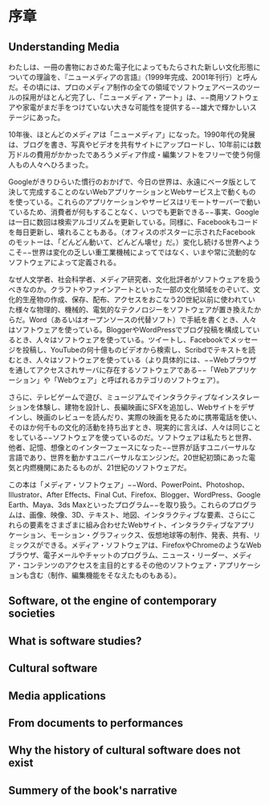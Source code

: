 序章
====

Understanding Media
--

わたしは、一冊の書物におさめた電子化によってもたらされた新しい文化形態についての理論を、『ニューメディアの言語』（1999年完成、2001年刊行）と呼んだ。その頃には、プロのメディア制作の全ての領域でソフトウェアベースのツールの採用がほとんど完了し、「ニューメディア・アート」は、−−商用ソフトウェアや家電がまだ手をつけていない大きな可能性を提供する−−雄大で輝かしいステージにあった。
<!--
I called my earlier book-length account of the new cultural
forms enabled by computerization The Language of New Media
(completed in 1999, it came out in 2001). By that time, the process
of adoption of software-based tools in all areas of professional
media production was almost complete, and “new media art” was
in its heroic and vibrant stage—offering many possibilities not yet
touched by commercial software and consumer electronics.
-->

10年後、ほとんどのメディアは「ニューメディア」になった。1990年代の発展は、ブログを書き、写真やビデオを共有サイトにアップロードし、10年前には数万ドルの費用がかかったであろうメディア作成・編集ソフトをフリーで使う何億人もの人々へひろまった。

<!--
Ten years later, most media became “new media.” The developments
of the 1990s have been disseminated to the hundreds of
millions of people who are writing blogs, uploading photos and
videos to media sharing sites, and use free media authoring and
editing software tools that ten years earlier would have cost tens of
thousands of dollars
-->

Googleがきりひらいた慣行のおかげで、今日の世界は、永遠にベータ版として決して完成することのないWebアプリケーションとWebサービス上で動くものを使っている。これらのアプリケーションやサービスはリモートサーバーで動いているため、消費者が何もすることなく、いつでも更新できる−−事実、Googleは一日に数回は検索アルゴリズムを更新している。同様に、Facebookもコードを毎日更新し、壊れることもある。（オフィスのポスターに示されたFacebookのモットーは、「どんどん動いて、どんどん壊せ」だ。）変化し続ける世界へようこそ−−世界は変化の乏しい重工業機械によってではなく、いまや常に流動的なソフトウェアによって定義される。

<!--
Thanks to the practices pioneered by Google, the world is now
used to running on web applications and services that have never
been officially completed but remain forever in Beta stage. Since
these applications and services run on the remote servers, they can
be updated anytime without consumers having to do anything—
and in fact, Google is updating its search algorithm code a few
times a day. Similarly, Facebook is also updating its code daily,
and sometimes it breaks. (Facebook’s motto expressed in posters
around its offices is “Move Fast and Break Things.”) Welcome to
the world of permanent change—the world that is now defined
not by heavy industrial machines that change infrequently, but by
software that is always in flux.
-->

なぜ人文学者、社会科学者、メディア研究者、文化批評者がソフトウェアを扱うべきなのか。クラフトやファインアートといった一部の文化領域をのぞいて、文化的生産物の作成、保存、配布、アクセスをおこなう20世紀以前に使われていた様々な物理的、機械的、電気的なテクノロジーをソフトウェアが置き換えたからだ。Word（あるいはオープンソースの代替ソフト）で手紙を書くとき、人々はソフトウェアを使っている。BloggerやWordPressでブログ投稿を構成しているとき、人々はソフトウェアを使っている。ツイートし、Facebookでメッセージを投稿し、YouTubeの何十億ものビデオから検索し、Scribdでテキストを読むとき、人々はソフトウェアを使っている（より具体的には、−−Webブラウザを通してアクセスされサーバに存在するソフトウェアである−−「Webアプリケーション」や「Webウェア」と呼ばれるカテゴリのソフトウェア）。

<!--
Why should humanists, social scientists, media scholars, and
cultural critics care about software? Because outside of certain
cultural areas such as crafts and fine art, software has replaced a
diverse array of physical, mechanical, and electronic technologies
used before the twenty-first century to create, store, distribute and
access cultural artifacts. When you write a letter in Word (or its
open source alternative), you are using software. When you are
composing a blog post in Blogger or WordPress, you are using
software. When you tweet, post messages on Facebook, search
through billions of videos on YouTube, or read texts on Scribd,
you are using software (specifically, its category referred to as “web
applications” or “webware”—software which is accessed via web
browsers and which resides on the servers).
-->

さらに、テレビゲームで遊び、ミュージアムでインタラクティブなインスタレーションを体験し、建物を設計し、長編映画にSFXを追加し、Webサイトをデザインし、映画のレビューを読んだり、実際の映画を見るために携帯電話を使い、そのほか何千もの文化的活動を持ち出すとき、現実的に言えば、人々は同じことをしている−−ソフトウェアを使っているのだ。ソフトウェアは私たちと世界、他者、記憶、想像とのインターフェースになった−−世界が話すユニバーサルな言語であり、世界を動かすユニバーサルなエンジンだ。20世紀初頭にあった電気と内燃機関にあたるものが、21世紀のソフトウェアだ。

<!--
And when you play a video game, explore an interactive installation
in a museum, design a building, create special effects for a
feature film, design a website, use a mobile phone to read a movie
review or to view the actual movie, and carry out thousands of
other cultural activities, in practical terms, you are doing the same
thing—using software. Software has become our interface to the
world, to others, to our memory and our imagination—a universal
language through which the world speaks, and a universal engine
on which the world runs. What electricity and the combustion
engine were to the early twentieth century, software is to the early
twenty-first century.
-->

この本は「メディア・ソフトウェア」−−Word、PowerPoint、Photoshop、Illustrator、After Effects、Final Cut、Firefox、Blogger、WordPress、Google Earth、Maya、3ds Maxといったプログラム−−を取り扱う。これらのプログラムは、画像、映像、3D、テキスト、地図、インタラクティブな要素、さらにこれらの要素をさまざまに組み合わせたWebサイト、インタラクティブなアプリケーション、モーション・グラフィックス、仮想地球等の制作、発表、共有、リミックスができる。メディア・ソフトウェアは、FirefoxやChromeのようなWebブラウザ、電子メールやチャットのプログラム、ニュース・リーダー、メディア・コンテンツのアクセスを主目的とするその他のソフトウェア・アプリケーションも含む（制作、編集機能をそなえたものもある）。

<!--
This book is concerned with “media software”—programs
such as Word, PowerPoint, Photoshop, Illustrator, After Effects,
Final Cut, Firefox, Blogger, WordPress, Google Earth, Maya, and
3ds Max. These programs enable creation, publishing, sharing,
and remixing of images, moving image sequences, 3D designs,
texts, maps, and interactive elements, as well as various combinations
of these elements such as websites, interactive applications,
motion graphics, virtual globes, and so on. Media software also
includes web browsers such as Firefox and Chrome, email and chat
programs, news readers, and other types of software applications
whose primary focus is accessing media content (although they
sometimes also include some authoring and editing features.)
-->

Software, ot the engine of contemporary societies
--

What is software studies?
--

Cultural software
--

Media applications
--

From documents to performances
--

Why the history of cultural software does not exist
--

Summery of the book's narrative
--

